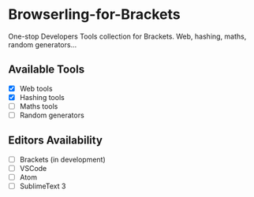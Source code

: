 # Browserling-for-Brackets
One-stop Developers Tools collection for Brackets. Web, hashing, maths, random generators...

## Available Tools

- [x] Web tools
- [x] Hashing tools
- [ ] Maths tools
- [ ] Random generators

## Editors Availability

- [ ] Brackets (in development)
- [ ] VSCode
- [ ] Atom
- [ ] SublimeText 3
